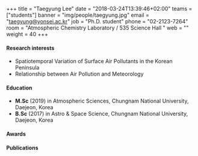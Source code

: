 +++
title = "Taegyung Lee"
date = "2018-03-24T13:39:46+02:00"
teams = ["students"]
banner = "img/people/taegyung.jpg"
email = "taegyung@yonsei.ac.kr"
job = "Ph.D. student"
phone = "02-2123-7264"
room = "Atmospheric Chemistry Laboratory / 535 Science Hall "
web = ""
weight = 40
+++

#### Research interests
+ Spatiotemporal Variation of Surface Air Pollutants in the Korean Peninsula
+ Relationship between Air Pollution and Meteorology

#### Education
+ **M.Sc** (2019) in Atmospheric Sciences, Chungnam National University, Daejeon, Korea
+ **B.Sc** (2017) in Astro & Space Science, Chungnam National University, Daejeon, Korea
#### Awards

#### Publications
